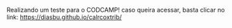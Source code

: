 Realizando um teste para o CODCAMP!
caso queira acessar, basta clicar no link:
https://diasbu.github.io/calrcoxtrib/

